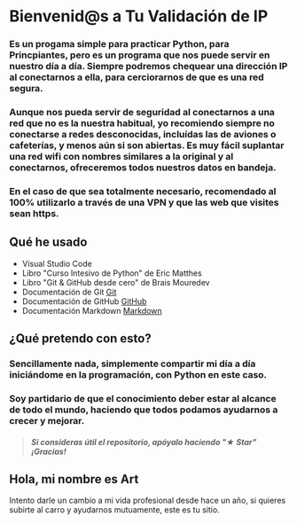 # Bienvenid@s a Tu Validación de IP

### Es un progama simple para practicar Python, para Princpiantes, pero es un programa que nos puede servir en nuestro día a día. Siempre podremos chequear una dirección IP al conectarnos a ella, para cerciorarnos de que es una red segura.

### Aunque nos pueda servir de seguridad al conectarnos a una red que no es la nuestra habitual, yo recomiendo siempre no conectarse a redes desconocidas, incluídas las de aviones o cafeterías, y menos aún si son abiertas. Es muy fácil suplantar una red wifi con nombres similares a la original y al conectarnos, ofreceremos todos nuestros datos en bandeja.

### En el caso de que sea totalmente necesario, recomendado al 100% utilizarlo a través de una VPN y que las web que visites sean https.

## Qué he usado

 - Visual Studio Code
 - Libro "Curso Intesivo de Python" de Eric Matthes
 - Libro "Git & GitHub desde cero" de Brais Mouredev
 - Documentación de Git [Git](https://git-scm.com)
 - Documentación de GitHub [GitHub](https://docs.github.com/es)
 - Documentación Markdown [Markdown](https://markdown.es)

## ¿Qué pretendo con esto?

### Sencillamente nada, simplemente compartir mi día a día iniciándome en la programación, con Python en este caso. 
### Soy partidario de que el conocimiento deber estar al alcance de todo el mundo, haciendo que todos podamos ayudarnos a crecer y mejorar.

> ##### Si consideras útil el repositorio, apóyalo haciendo "★ Star" ¡Gracias!

## Hola, mi nombre es Art

Intento darle un cambio a mi vida profesional desde hace un año, si quieres subirte al carro y ayudarnos mutuamente, este es tu sitio.